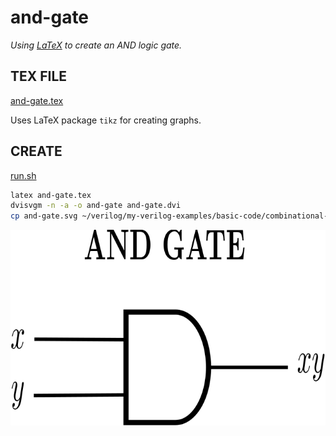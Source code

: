 # and-gate

_Using
[LaTeX](https://github.com/JeffDeCola/my-cheat-sheets/tree/master/software/development/languages/latex-cheat-sheet/)
to create an AND logic gate._

## TEX FILE

[and-gate.tex](and-gate.tex)

Uses LaTeX package `tikz` for creating graphs.

## CREATE

[run.sh](run.sh)

```bash
latex and-gate.tex
dvisvgm -n -a -o and-gate and-gate.dvi
cp and-gate.svg ~/verilog/my-verilog-examples/basic-code/combinational-logic/and-gate/svgs/.
```

<p align="center">
    <img src="and-gate.svg"
    align="middle"
</p>
